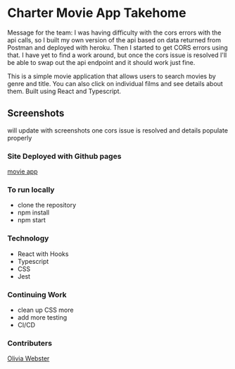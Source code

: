 
# Charter Movie App Takehome

Message for the team: I was having difficulty with the cors errors with the api calls, so I built my own version of the api based on data returned from Postman and deployed with heroku. Then I started to get CORS errors using that. I have yet to find a work around, but once the cors issue is resolved I'll be able to swap out the api endpoint and it should work just fine.

This is a simple movie application that allows users to search movies by genre and title. You can also click on individual films and see details about them. Built using React and Typescript.

## Screenshots
will update with screenshots one cors issue is resolved and details populate properly

### Site Deployed with Github pages
[movie app](https://livcweb2020.github.io/charter-takehome-movies-project/)

### To run locally
- clone the repository 
- npm install
- npm start

### Technology
- React with Hooks
- Typescript
- CSS
- Jest

### Continuing Work 
- clean up CSS more
- add more testing 
- CI/CD

### Contributers
[Olivia Webster](https://github.com/oliviacweb)




